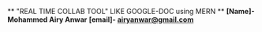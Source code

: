 ** "REAL TIME COLLAB TOOL" LIKE GOOGLE-DOC using MERN **
**[Name]- Mohammed Airy Anwar**
**[email]- airyanwar@gmail.com**
